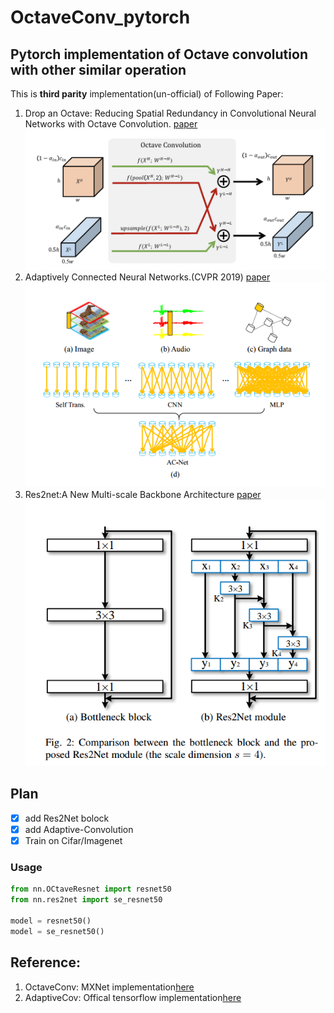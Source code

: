 # OctaveConv_pytorch
## Pytorch implementation of Octave convolution with other similar operation
  This is **third parity** implementation(un-official) of Following Paper:
  1. Drop an Octave: Reducing Spatial Redundancy in Convolutional Neural Networks with Octave Convolution.
  [paper](https://arxiv.org/pdf/1904.05049.pdf)
  ![](fig/octave_conv.png)
  2. Adaptively Connected Neural Networks.(CVPR 2019)
  [paper](https://arxiv.org/abs/1904.03579)
  ![](fig/adaptive_conv.png)
  3. Res2net:A New Multi-scale Backbone Architecture
  [paper](https://arxiv.org/abs/1904.01169)
  ![](fig/res2net.png)
  
## Plan
-[X] add Res2Net bolock 
-[X] add Adaptive-Convolution
-[X] Train on Cifar/Imagenet

### Usage

```python
from nn.OCtaveResnet import resnet50
from nn.res2net import se_resnet50

model = resnet50()
model = se_resnet50()

```


## Reference:
  1. OctaveConv: MXNet implementation[here](https://github.com/terrychenism/OctaveConv)
  2. AdaptiveCov: Offical tensorflow implementation[here](https://github.com/wanggrun/Adaptively-Connected-Neural-Networks)  
